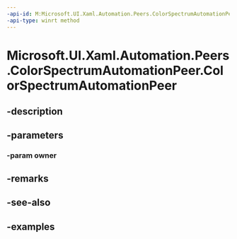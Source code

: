 ```yaml
---
-api-id: M:Microsoft.UI.Xaml.Automation.Peers.ColorSpectrumAutomationPeer.#ctor(Microsoft.UI.Xaml.Controls.Primitives.ColorSpectrum)
-api-type: winrt method
---
```


<!-- Method syntax.
public ColorSpectrumAutomationPeer.ColorSpectrumAutomationPeer(ColorSpectrum owner)
-->

# Microsoft.UI.Xaml.Automation.Peers.ColorSpectrumAutomationPeer.ColorSpectrumAutomationPeer

## -description

## -parameters
### -param owner

## -remarks

## -see-also

## -examples

